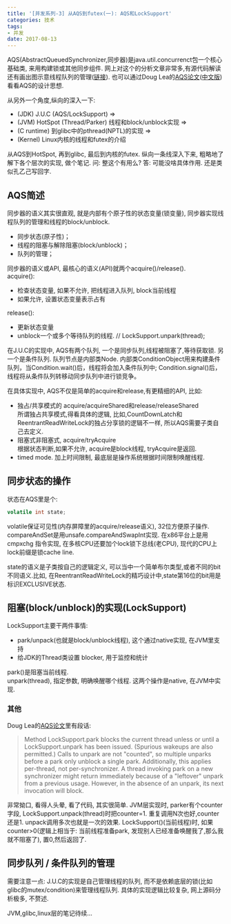 ```yaml
---
title: '[并发系列-3] 从AQS到futex(一): AQS和LockSupport'
categories: 技术
tags:
- 并发
date: 2017-08-13
---
```


AQS(AbstractQueuedSynchronizer,同步器)是java.util.concurrenct包一个核心基础类, 来用构建锁或其他同步组件. 网上对这个的分析文章非常多,有源代码解读还有画出图示意线程队列的管理([链接](http://blog.csdn.net/javazejian/article/details/75043422)). 也可以通过Doug Lea的[AQS论文](http://gee.cs.oswego.edu/dl/papers/aqs.pdf)([中文版](http://ifeve.com/aqs-2/))看看AQS的设计思想.

从另外一个角度,纵向的深入一下:
* (JDK) J.U.C (AQS/LockSupport) =>
* (JVM) HotSpot (Thread/Parker) 线程和block/unblock实现 =>
* (C runtime) 到glibc中的pthread(NPTL)的实现 =>
* (Kernel) Linux内核的线程和futex的介绍

从AQS到HotSpot, 再到glibc, 最后到内核的futex. 纵向一条线深入下来, 粗略地了解下各个层次的实现, 做个笔记.
问: 整这个有用么?
答: 可能没啥具体作用. 还是类似孔乙己写回字.

<!--more-->
## AQS简述
同步器的语义其实很直观, 就是内部有个原子性的状态变量(锁变量), 同步器实现线程队列的管理和线程的block/unblock.
* 同步状态(原子性)；
* 线程的阻塞与解除阻塞(block/unblock)；
* 队列的管理；

同步器的语义或API, 最核心的语义(API)就两个acquire()/release().  
acquire():
* 检查状态变量, 如果不允许, 把线程进入队列, block当前线程
* 如果允许, 设置状态变量表示占有

release():
* 更新状态变量
* unblock一个或多个等待队列的线程. // LockSupport.unpark(thread);

在J.U.C的实现中, AQS有两个队列, 一个是同步队列,线程被阻塞了,等待获取锁. 另一个是条件队列. 队列节点是内部类Node. 内部类ConditionObject用来构建条件队列，当Condition.wait()后，线程将会加入条件队列中; Condition.signal()后，线程将从条件队列转移动同步队列中进行锁竞争。

在具体实现中, AQS不仅是简单的acquire和release,有更精细的API, 比如:  
* 独占/共享模式的 acquire/acquireShared和release/releaseShared  
所谓独占共享模式,得看具体的逻辑, 比如,CountDownLatch和ReentrantReadWriteLock的独占分享锁的逻辑不一样, 所以AQS需要子类自己去定义.
* 阻塞式非阻塞式, acquire/tryAcquire  
根据状态判断,如果不允许, acquire是block线程, tryAcquire是返回.
*  timed mode.
加上时间限制, 最底层是操作系统根据时间限制唤醒线程.

## 同步状态的操作
状态在AQS里是个:
```java
volatile int state;
```
volatile保证可见性(内存屏障里的acquire/release语义), 32位方便原子操作.
compareAndSet是用unsafe.compareAndSwapInt实现.
在x86平台上是用 cmpxchg 指令实现, 在多核CPU还要加个lock锁下总线(老CPU), 现代的CPU上lock前缀是锁cache line.

state的语义是子类按自己的逻辑定义, 可以当中一个简单布尔类型,或者不同的bit不同语义.比如, 在ReentrantReadWriteLock的精巧设计中,state第16位的bit用是标识EXCLUSIVE状态.

## 阻塞(block/unblock)的实现(LockSupport)
LockSupport主要干两件事情:
* park/unpack(也就是block/unblock线程), 这个通过native实现, 在JVM里支持
* 给JDK的Thread类设置 blocker, 用于监控和统计

park()是阻塞当前线程.  
unpark(thread), 指定参数, 明确唤醒哪个线程.
这两个操作是native, 在JVM中实现.

### 其他
Doug Lea的[AQS论文](http://gee.cs.oswego.edu/dl/papers/aqs.pdf)里有段话:
>Method LockSupport.park blocks the current thread unless or until a LockSupport.unpark has been issued. (Spurious wakeups are also permitted.) Calls to unpark are not "counted", so multiple unparks before a park only unblock a single park.
Additionally, this applies per-thread, not per-synchronizer. A thread invoking park on a new synchronizer might return immediately because of a "leftover" unpark from a previous usage. However, in the absence of an unpark, its next invocation will block.

非常拗口, 看得人头晕, 看了代码, 其实很简单.
JVM层实现时, parker有个counter字段, LockSupport.unpack(thread)时把counter=1. 重复调用N次也好,counter还是1. unpack调用多次也就是一次的效果.
LockSupport()(当前线程)时, 如果counter>0(逻辑上相当于: 当前线程准备park, 发现别人已经准备唤醒我了,那么我就不阻塞了), 置0,然后返回了.


## 同步队列 / 条件队列的管理
需要注意一点: J.U.C的实现是自己管理线程的队列, 而不是依赖底层的锁(比如glibc的mutex/condition)来管理线程队列.
具体的实现逻辑比较复杂, 网上源码分析极多, 不赘述.

JVM,glibc,linux层的笔记待续...
